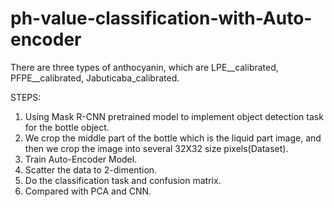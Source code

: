 # ph-value-classification-with-Auto-encoder

There are three types of anthocyanin, which are  LPE__calibrated, PFPE__calibrated, Jabuticaba_calibrated. 

STEPS: 
1. Using Mask R-CNN pretrained model to implement object detection task for the bottle object. 
2. We crop the middle part of the bottle which is the liquid part image, and then we crop the image into several 32X32 size pixels(Dataset). 
3. Train Auto-Encoder Model. 
4. Scatter the data to 2-dimention.
5. Do the classification task and confusion matrix.
6. Compared with PCA and CNN. 
